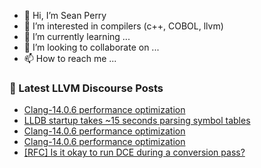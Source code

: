 - 👋 Hi, I’m Sean Perry
- 👀 I’m interested in compilers (c++, COBOL, llvm)
- 🌱 I’m currently learning ...
- 💞️ I’m looking to collaborate on ...
- 📫 How to reach me ...

<!---
s66perry/s66perry is a ✨ special ✨ repository because its `README.md` (this file) appears on your GitHub profile.
You can click the Preview link to take a look at your changes.
--->
### 📕 Latest LLVM Discourse Posts

<!-- DISCOURSE-LLVM:START -->
- [Clang-14.0.6 performance optimization](https://discourse.llvm.org/t/clang-14-0-6-performance-optimization/65757#post_12)
- [LLDB startup takes ~15 seconds parsing symbol tables](https://discourse.llvm.org/t/lldb-startup-takes-15-seconds-parsing-symbol-tables/65487#post_6)
- [Clang-14.0.6 performance optimization](https://discourse.llvm.org/t/clang-14-0-6-performance-optimization/65757#post_11)
- [Clang-14.0.6 performance optimization](https://discourse.llvm.org/t/clang-14-0-6-performance-optimization/65757#post_10)
- [[RFC] Is it okay to run DCE during a conversion pass?](https://discourse.llvm.org/t/rfc-is-it-okay-to-run-dce-during-a-conversion-pass/65787#post_12)
<!-- DISCOURSE-LLVM:END -->
